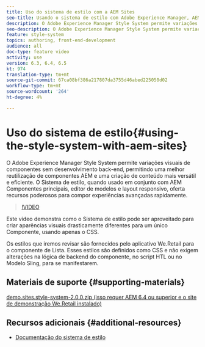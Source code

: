 ```yaml
---
title: Uso do sistema de estilo com a AEM Sites
seo-title: Usando o sistema de estilo com Adobe Experience Manager, AEM Sites
description: O Adobe Experience Manager Style System permite variações visuais de componentes sem desenvolvimento back-end, permitindo uma melhor reutilização de componentes AEM e uma criação de conteúdo mais versátil e eficiente. O Sistema de estilo, quando usado em conjunto com AEM Componentes principais, editor de modelos e layout responsivo, oferta recursos poderosos para compor experiências avançadas rapidamente.
seo-description: O Adobe Experience Manager Style System permite variações visuais de componentes sem desenvolvimento back-end, permitindo uma melhor reutilização de componentes AEM e uma criação de conteúdo mais versátil e eficiente. O Sistema de estilo, quando usado em conjunto com AEM Componentes principais, editor de modelos e layout responsivo, oferta recursos poderosos para compor experiências avançadas rapidamente.
feature: style-system
topics: authoring, front-end-development
audience: all
doc-type: feature video
activity: use
version: 6.3, 6.4, 6.5
kt: 974
translation-type: tm+mt
source-git-commit: 67ca08bf386a217807da3755d46abed225050d02
workflow-type: tm+mt
source-wordcount: '264'
ht-degree: 4%

---
```



# Uso do sistema de estilo{#using-the-style-system-with-aem-sites}

O Adobe Experience Manager Style System permite variações visuais de componentes sem desenvolvimento back-end, permitindo uma melhor reutilização de componentes AEM e uma criação de conteúdo mais versátil e eficiente. O Sistema de estilo, quando usado em conjunto com AEM Componentes principais, editor de modelos e layout responsivo, oferta recursos poderosos para compor experiências avançadas rapidamente.

>[!VIDEO](https://video.tv.adobe.com/v/21750/?quality=9&learn=on)

Este vídeo demonstra como o Sistema de estilo pode ser aproveitado para criar aparências visuais drasticamente diferentes para um único Componente, usando apenas o CSS.

Os estilos que iremos revisar são fornecidos pelo aplicativo We.Retail para o componente de Lista. Esses estilos são definidos como CSS e não exigem alterações na lógica de backend do componente, no script HTL ou no Modelo Sling, para se manifestarem.

## Materiais de suporte {#supporting-materials}

[demo.sites.style-system-2.0.0.zip (isso requer AEM 6.4 ou superior e o site de demonstração We.Retail instalado)](assets/demo_sites_style-system-200.zip)

## Recursos adicionais {#additional-resources}

* [Documentação do sistema de estilo](https://docs.adobe.com/content/help/pt-BR/experience-manager-65/developing/components/style-system.translate.html)

